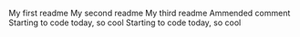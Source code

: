 My first readme
My second readme
My third readme
Ammended comment
Starting to code today, so cool
Starting to code today, so cool